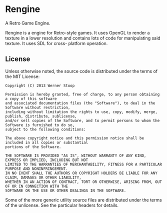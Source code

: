 Rengine
=======

A Retro Game Engine.

Rengine is a engine for Retro-style games. It uses OpenGL to render a texture in a lower
resolution and contains lots of code for manipulating said texture. It uses SDL for cross-
platform operation.

License
-------

Unless otherwise noted, the source code is distributed under the terms of the MIT License:

	Copyright (C) 2013 Werner Stoop

	Permission is hereby granted, free of charge, to any person obtaining a copy of this software 
	and associated documentation files (the "Software"), to deal in the Software without restriction, 
	including without limitation the rights to use, copy, modify, merge, publish, distribute, sublicense, 
	and/or sell copies of the Software, and to permit persons to whom the Software is furnished to do so, 
	subject to the following conditions:

	The above copyright notice and this permission notice shall be included in all copies or substantial 
	portions of the Software.

	THE SOFTWARE IS PROVIDED "AS IS", WITHOUT WARRANTY OF ANY KIND, EXPRESS OR IMPLIED, INCLUDING BUT NOT 
	LIMITED TO THE WARRANTIES OF MERCHANTABILITY, FITNESS FOR A PARTICULAR PURPOSE AND NONINFRINGEMENT. 
	IN NO EVENT SHALL THE AUTHORS OR COPYRIGHT HOLDERS BE LIABLE FOR ANY CLAIM, DAMAGES OR OTHER LIABILITY, 
	WHETHER IN AN ACTION OF CONTRACT, TORT OR OTHERWISE, ARISING FROM, OUT OF OR IN CONNECTION WITH THE 
	SOFTWARE OR THE USE OR OTHER DEALINGS IN THE SOFTWARE.
	
Some of the more generic utility source files are distributed under the terms of the unlicense. See
the particular headers for details.
